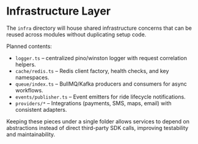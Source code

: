 # Infrastructure Layer

The `infra` directory will house shared infrastructure concerns that can be reused across modules without duplicating setup code.

Planned contents:

- `logger.ts` – centralized pino/winston logger with request correlation helpers.
- `cache/redis.ts` – Redis client factory, health checks, and key namespaces.
- `queue/index.ts` – BullMQ/Kafka producers and consumers for async workflows.
- `events/publisher.ts` – Event emitters for ride lifecycle notifications.
- `providers/*` – Integrations (payments, SMS, maps, email) with consistent adapters.

Keeping these pieces under a single folder allows services to depend on abstractions instead of direct third-party SDK calls, improving testability and maintainability.
